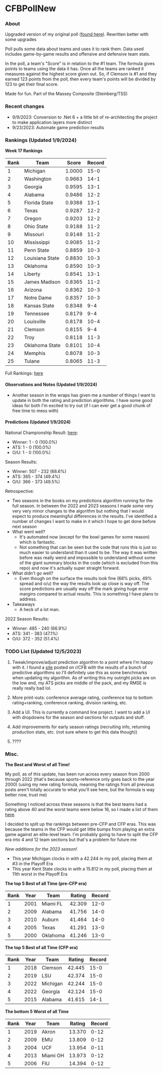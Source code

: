 # CFBPollNew

### About

Upgraded version of my original poll ([found here](https://github.com/taylorleprechaun/CFBPoll)).  Rewritten better with some upgrades

Poll pulls some data about teams and uses it to rank them.  Data used includes game-by-game results and offensive and defensive team stats.

In the poll, a team's "Score" is in relation to the #1 team.  The formula gives points to teams using the data it has.  Once all the teams are ranked it measures against the highest score given out.  So, if Clemson is #1 and they earned 123 points from the poll, then every team's points will be divided by 123 to get their final score.

Made for fun.  Part of the Massey Composite (Steinberg/TSS)

### Recent changes

* 9/9/2023: Conversion to .Net 6 + a little bit of re-architecting the project to make application layers more distinct
* 9/23/2023: Automate game prediction results

### Rankings (Updated 1/9/2024)

**Week 17 Rankings**

Rank | Team | Score | Record
---|---|---|---
1 | Michigan | 1.0000 | 15-0
2 | Washington | 0.9663 | 14-1
3 | Georgia | 0.9595 | 13-1
4 | Alabama | 0.9486 | 12-2
5 | Florida State | 0.9388 | 13-1
6 | Texas | 0.9287 | 12-2
7 | Oregon | 0.9203 | 12-2
8 | Ohio State | 0.9188 | 11-2
9 | Missouri | 0.9148 | 11-2
10 | Mississippi | 0.9085 | 11-2
11 | Penn State | 0.8859 | 10-3
12 | Louisiana State | 0.8830 | 10-3
13 | Oklahoma | 0.8590 | 10-3
14 | Liberty | 0.8541 | 13-1
15 | James Madison | 0.8365 | 11-2
16 | Arizona | 0.8362 | 10-3
17 | Notre Dame | 0.8357 | 10-3
18 | Kansas State | 0.8348 | 9-4
19 | Tennessee | 0.8179 | 9-4
20 | Louisville | 0.8178 | 10-4
21 | Clemson | 0.8155 | 9-4
22 | Troy | 0.8118 | 11-3
23 | Oklahoma State | 0.8101 | 10-4
24 | Memphis | 0.8078 | 10-3
25 | Tulane | 0.8065 | 11-3

Full Rankings: [here](https://github.com/taylorleprechaun/CFBPollNew/blob/main/CFBPoll/PreviousPolls/2023/2023-Week%2017%20NCG.md)

#### Observations and Notes (Updated 1/9/2024)

* Another season in the wraps has given me a number of things I want to update in both the rating and prediction algorithms. I have some good ideas for both I'm excited to try out (if I can ever get a good chunk of free time to mess with)

#### Predictions (Updated 1/9/2024)

National Championship Result: [here](https://github.com/taylorleprechaun/CFBPollNew/blob/main/CFBPoll/PreviousPolls/2023/Predictions/2023-Week%2016%20NCG.md):
* Winner: 1 - 0 (100.0%)
* ATS: 1 - 0 (100.0%)
* O/U: 1 - 0 (100.0%)

Season Results:
* Winner: 507 - 232 (68.6%)
* ATS: 365 - 374 (49.4%)
* O/U: 366 - 373 (49.5%)

Retrospective:
* Two seasons in the books on my predictions algorithm running for the full season. In between the 2022 and 2023 seasons I made some very very very minor changes to the algorithm but nothing that I would expect to produce meaningful differences in the results. I've identified a number of changes I want to make in it which I hope to get done before next season
* What went well?
    * It's automated now (except for the bowl games for some reason) which is fantastic.
    * Not something that can be seen but the code that runs this is just so much easier to understand than it used to be. The way it was written before was really weird and impossible to understand without some of the giant summary blocks in the code (which is excluded from this repo) and now it's actually super straight forward.
* What didn't go well?
    * Even though on the surface the results look fine (68% picks, 49% spread and o/u) the way the results look up close is way off. The score predictions are usually way off the mark giving huge error margins compared to actual results. This is something I have plans to address.
* Takeaways
    * A heck of a lot man.

2022 Season Results:
* Winner: 485 - 240 (66.9%)
* ATS: 341 - 383 (47.1%)
* O/U: 372 - 352 (51.4%)

### TODO List (Updated 12/5/2023)

1. Tweak/improve/adjust prediction algorithm to a point where I'm happy with it. I found a [site](https://www.thepredictiontracker.com/ncaaresults.php) posted on r/CFB with the results of a bunch of predictive algorithms so I'll definitely use this as some benchmarks when updating my algorithm. As of writing this my outright picks are on the low end, my ATS picks are middle of the pack, and my RMSE is really really bad lol.

2. More print-outs: conference average rating, conference top to bottom rating+ranking, conference ranking, division ranking, etc.

3. Add a UI.  This is currently a command line project.  I want to add a UI with dropdowns for the season and sections for outputs and stuff.
	
4. Add improvements for early season ratings (recruiting info, returning production stats, etc. (not sure where to get this data though))

5. ????

### Misc.

**The Best and Worst of all Time!**

My poll, as of this update, has been run across every season from 2000 through 2022 (that's because sports-reference only goes back to the year 2000) (using my new rating formula, meaning the ratings from all previous posts aren't totally accurate to what you'll see here, but the formula is way better now, trust me)

Something I noticed across these seasons is that the best teams had a rating above 40 and the worst teams were below 16, so I made a list of them [here]( https://github.com/taylorleprechaun/CFBPollNew/blob/main/CFBPoll/Resources/BOAT%20and%20WOAT.xlsx).

I decided to split up the rankings between pre-CFP and CFP eras.  This was because the teams in the CFP would get little bumps from playing an extra game against an elite-level team.
I'm probably going to have to split the CFP era into 4 and 12 team sections but that's a problem for future me

*New additions for the 2023 season!*

* This year Michigan clocks in with a 42.244 in my poll, placing them at #3 in the Playoff Era
* This year Kent State clocks in with a 15.812 in my poll, placing them at 11th worst in the Playoff Era

**The top 5 Best of all Time (pre-CFP era)**

Rank | Year | Team | Rating | Record
---|---|---|---|---
1 | 2001 | Miami FL | 42.309 | 12-0
2 | 2009 | Alabama | 41.756 | 14-0
3 | 2010 | Auburn | 41.464 | 14-0
4 | 2005 | Texas | 41.291 | 13-0
5 | 2000 | Oklahoma | 41.246 | 13-0

**The top 5 Best of all Time (CFP era)**

Rank | Year | Team | Rating | Record
---|---|---|---|---
1 | 2018 | Clemson | 42.445 | 15-0
2 | 2019 | LSU | 42.374 | 15-0
3 | 2022 | Michigan | 42.244 | 15-0
4 | 2022 | Georgia | 42.124 | 15-0
5 | 2015 | Alabama | 41.615 | 14-1

**The bottom 5 Worst of all Time**

Rank | Year | Team | Rating | Record
---|---|---|---|---
1 | 2019 | Akron | 13.370 | 0-12
2 | 2009 | EMU | 13.809 | 0-12
3 | 2004 | UCF | 13.954 | 0-11
4 | 2013 | Miami OH | 13.973 | 0-12
5 | 2006 | FIU | 14.394 | 0-12

